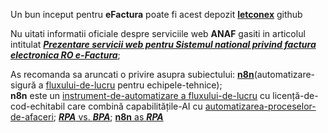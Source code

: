 Un bun inceput pentru **eFactura** poate fi acest depozit [**letconex**](https://github.com/letconex/E-factura) github

Nu uitati informatii oficiale despre serviciile web **ANAF** gasiti in articolul intitulat [***Prezentare servicii web pentru Sistemul national privind factura electronica RO e-Factura***](https://mfinante.gov.ro/static/10/eFactura/prezentare%20apeluri%20API%20E-factura.pdf);

As recomanda sa aruncati o privire asupra subiectului:  [**n8n**](https://github.com/n8n-io/n8n)(automatizare-sigură a [fluxului-de-lucru](https://docs.n8n.io/) pentru echipele-tehnice);
<br/>**n8n** este un [instrument-de-automatizare a fluxului-de-lucru](https://www.sap.com/romania/products/technology-platform/process-automation/what-is-rpa.html) cu licență-de-cod-echitabil care combină capabilitățile-AI cu [automatizarea-proceselor-de-afaceri](https://simavi.ro/de-ce-este-util-sa-automatizam-procesele-de-afaceri/); [***RPA*** vs. ***BPA***](https://www.pipefy.com/blog/rpa-vs-bpa/); [**n8n** as ***RPA***](https://community.n8n.io/t/n8n-as-an-rpa/49531)
